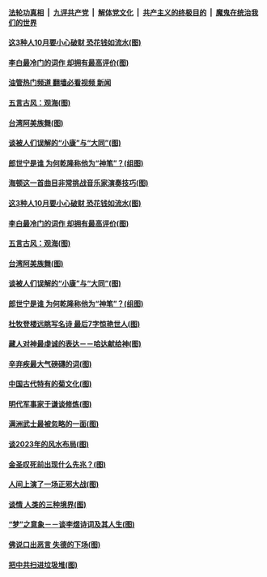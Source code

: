 ####  [法轮功真相](../../../../basic/blob/master/README.md?t=10030031) &nbsp;|&nbsp; [九评共产党](../../../../9ping.md/blob/master/README.md?t=10030031) &nbsp;|&nbsp; [解体党文化](../../../../jtdwh.md/blob/master/README.md?t=10030031)  &nbsp;|&nbsp; [共产主义的终极目的](../../../../gczydzjmd.md/blob/master/README.md?t=10030031) &nbsp;|&nbsp; [魔鬼在统治我们的世界](../../../../mgztzwmdsj.md/blob/master/README.md?t=10030031) 

#### [这3种人10月要小心破财 恐花钱如流水(图)](../pages/p7/1017891.md?t=10030031) 

#### [李白最冷门的词作 却拥有最高评价(图)](../pages/p7/1017867.md?t=10030031) 

#### [油管热门频道 翻墙必看视频 新闻](http://209.250.226.216:81/youtube.html?10030031)

#### [五言古风：观海(图)](../pages/p7/1017988.md?t=10030031) 

#### [台湾阿美族舞(图)](../pages/p7/1015683.md?t=10030031) 

#### [谈被人们误解的“小康”与“大同”(图)](../pages/p7/1017782.md?t=10030031) 

#### [郎世宁是谁 为何乾隆称他为“神笔”？(组图)](../pages/p7/1017724.md?t=10030031) 

#### [海顿这一首曲目非常挑战音乐家演奏技巧(图)](../pages/p7/1016198.md?t=10030031) 

#### [这3种人10月要小心破财 恐花钱如流水(图)](../pages/p7/1017891.md?t=10030031) 

#### [李白最冷门的词作 却拥有最高评价(图)](../pages/p7/1017867.md?t=10030031) 

#### [五言古风：观海(图)](../pages/p7/1017988.md?t=10030031) 

#### [台湾阿美族舞(图)](../pages/p7/1015683.md?t=10030031) 

#### [谈被人们误解的“小康”与“大同”(图)](../pages/p7/1017782.md?t=10030031) 

#### [郎世宁是谁 为何乾隆称他为“神笔”？(组图)](../pages/p7/1017724.md?t=10030031) 

#### [杜牧登楼远眺写名诗 最后7字惊艳世人(图)](../pages/p7/1017888.md?t=10030031) 

#### [藏人对神最虔诚的表达－－哈达献给神(图)](../pages/p7/1015672.md?t=10030031) 

#### [辛弃疾最大气磅礴的词(图)](../pages/p7/1017601.md?t=10030031) 

#### [中国古代特有的菊文化(图)](../pages/p7/1017073.md?t=10030031) 

#### [明代军事家于谦谈修炼(图)](../pages/p7/1017763.md?t=10030031) 

#### [满洲武士最被忽略的一面(图)](../pages/p7/1015671.md?t=10030031) 

#### [谈2023年的风水布局(图)](../pages/p7/1016648.md?t=10030031) 

#### [金圣叹死前出现什么先兆？(图)](../pages/p7/1017691.md?t=10030031) 

#### [人间上演了一场正邪大战(图)](../pages/p7/1015670.md?t=10030031) 

#### [谈情 人类的三种境界(图)](../pages/p7/1017536.md?t=10030031) 

#### [“梦”之意象－－谈李煜诗词及其人生(图)](../pages/p7/1016659.md?t=10030031) 

#### [佛说口出恶言 失德的下场(图)](../pages/p7/1017389.md?t=10030031) 

#### [把中共扫进垃圾堆(图)](../pages/p7/1017637.md?t=10030031) 

<img src='http://gfw-breaker.win/goodnews/indexes/p7.md' width='0px' height='0px'/>
